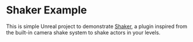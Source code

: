 # Shaker Example

This is simple Unreal project to demonstrate [Shaker](https://github.com/douglaslassance/shaker), a plugin inspired from the built-in camera shake system to shake actors in your levels.
